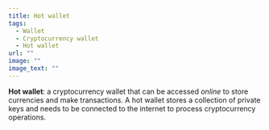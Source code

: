 ```yaml
---
title: Hot wallet
tags:
  - Wallet
  - Cryptocurrency wallet
  - Hot wallet
url: ""
image: ""
image_text: ""
---
```


**Hot wallet**: a cryptocurrency wallet that can be accessed _online_ to store currencies and make transactions. A hot wallet stores a collection of private keys and needs to be connected to the internet to process cryptocurrency operations.
